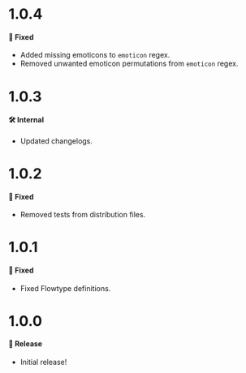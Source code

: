 # 1.0.4
#### 🐞 Fixed
* Added missing emoticons to `emoticon` regex.
* Removed unwanted emoticon permutations from `emoticon` regex.

# 1.0.3
#### 🛠 Internal
* Updated changelogs.

# 1.0.2
#### 🐞 Fixed
* Removed tests from distribution files.

# 1.0.1
#### 🐞 Fixed
* Fixed Flowtype definitions.

# 1.0.0
#### 🎉 Release
* Initial release!
